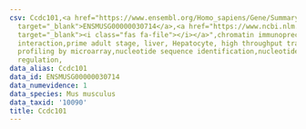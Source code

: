 ```yaml
---
csv: Ccdc101,<a href="https://www.ensembl.org/Homo_sapiens/Gene/Summary?db=core;g=ENSMUSG00000030714"
  target="_blank">ENSMUSG00000030714</a>,<a href="https://www.ncbi.nlm.nih.gov/pubmed/23834426"
  target="_blank"><i class="fas fa-file"></i></a>",chromatin immunoprecipitation assay,direct
  interaction,prime adult stage, liver, Hepatocyte, high throughput transcription
  profiling by microarray,nucleotide sequence identification,nucleotide sequence identification,transcriptional
  regulation,
data_alias: Ccdc101
data_id: ENSMUSG00000030714
data_numevidence: 1
data_species: Mus musculus
data_taxid: '10090'
title: Ccdc101
---
```

